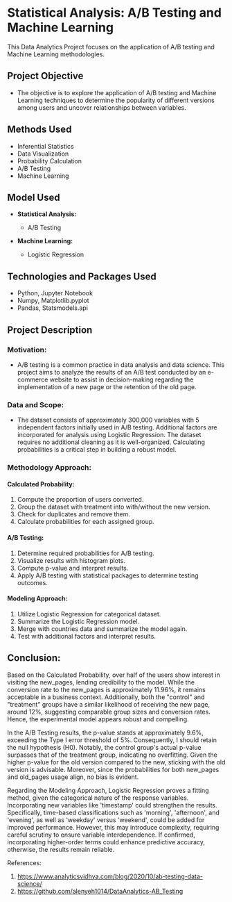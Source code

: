 # Statistical Analysis: A/B Testing and Machine Learning

This Data Analytics Project focuses on the application of A/B testing and Machine Learning methodologies.

## Project Objective

- The objective is to explore the application of A/B testing and Machine Learning techniques to determine the popularity of different versions among users and uncover relationships between variables.

## Methods Used

- Inferential Statistics
- Data Visualization
- Probability Calculation
- A/B Testing
- Machine Learning

## Model Used

- **Statistical Analysis:**
  - A/B Testing
  
- **Machine Learning:**
  - Logistic Regression
  
## Technologies and Packages Used

- Python, Jupyter Notebook
- Numpy, Matplotlib.pyplot
- Pandas, Statsmodels.api

## Project Description

### Motivation:

- A/B testing is a common practice in data analysis and data science. This project aims to analyze the results of an A/B test conducted by an e-commerce website to assist in decision-making regarding the implementation of a new page or the retention of the old page.

### Data and Scope:

- The dataset consists of approximately 300,000 variables with 5 independent factors initially used in A/B testing. Additional factors are incorporated for analysis using Logistic Regression. The dataset requires no additional cleaning as it is well-organized. Calculating probabilities is a critical step in building a robust model.

### Methodology Approach:

#### Calculated Probability: 
1. Compute the proportion of users converted.
2. Group the dataset with treatment into with/without the new version.
3. Check for duplicates and remove them.
4. Calculate probabilities for each assigned group.
  
#### A/B Testing: 
1. Determine required probabilities for A/B testing.
2. Visualize results with histogram plots.
3. Compute p-value and interpret results.
4. Apply A/B testing with statistical packages to determine testing outcomes.
  
#### Modeling Approach: 
1. Utilize Logistic Regression for categorical dataset.
2. Summarize the Logistic Regression model.
3. Merge with countries data and summarize the model again.
4. Test with additional factors and interpret results.

## Conclusion:

Based on the Calculated Probability, over half of the users show interest in visiting the new_pages, lending credibility to the model. While the conversion rate to the new_pages is approximately 11.96%, it remains acceptable in a business context. Additionally, both the "control" and "treatment" groups have a similar likelihood of receiving the new page, around 12%, suggesting comparable group sizes and conversion rates. Hence, the experimental model appears robust and compelling.

In the A/B Testing results, the p-value stands at approximately 9.6%, exceeding the Type I error threshold of 5%. Consequently, I should retain the null hypothesis (H0). Notably, the control group's actual p-value surpasses that of the treatment group, indicating no overfitting. Given the higher p-value for the old version compared to the new, sticking with the old version is advisable. Moreover, since the probabilities for both new_pages and old_pages usage align, no bias is evident.

Regarding the Modeling Approach, Logistic Regression proves a fitting method, given the categorical nature of the response variables. Incorporating new variables like 'timestamp' could strengthen the results. Specifically, time-based classifications such as 'morning', 'afternoon', and 'evening', as well as 'weekday' versus 'weekend', could be added for improved performance. However, this may introduce complexity, requiring careful scrutiny to ensure variable interdependence. If confirmed, incorporating higher-order terms could enhance predictive accuracy, otherwise, the results remain reliable.


References:
1. https://www.analyticsvidhya.com/blog/2020/10/ab-testing-data-science/
2. https://github.com/alenyeh1014/DataAnalytics-AB_Testing

